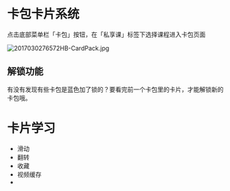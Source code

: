 # 卡包卡片系统

点击底部菜单栏「卡包」按钮，在「私享课」标签下选择课程进入卡包页面

![2017030276572HB-CardPack.jpg](http://pic1.ibraintv.com/2017030276572HB-CardPack.jpg)

## 解锁功能

有没有发现有些卡包是蓝色加了锁的？要看完前一个卡包里的卡片，才能解锁新的卡包哦。


# 卡片学习

- 滑动
- 翻转
- 收藏
- 视频缓存
- 


